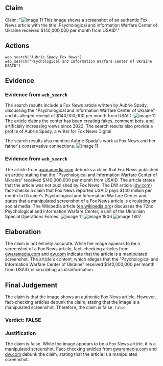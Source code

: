 ## Claim
Claim: "![image 11](media/14.jpg) This image shows a screenshot of an authentic Fox News article with the title 'Psychological and Information Warfare Center of Ukraine received $140,000,000 per month from USAID'."

## Actions
```
web_search("Aubrie Spady Fox News")
web_search("Psychological and Information Warfare Center of Ukraine USAID")
```

## Evidence
### Evidence from `web_search`
The search results include a Fox News article written by Aubrie Spady, discussing the "Psychological and Information Warfare Center of Ukraine" and its alleged receipt of $140,000,000 per month from USAID. ![image 11](media/14.jpg) The article claims the center has been creating fakes, comment bots, and artificially increasing views since 2022. The search results also provide a profile of Aubrie Spady, a writer for Fox News Digital.

The search results also mention Aubrie Spady's work at Fox News and her father's conservative connections. ![image 11](media/14.jpg)


### Evidence from `web_search`
The article from [gwaramedia.com](https://gwaramedia.com/en/debunking-russian-fakes-no-fox-news-didnt-write-about-ukraines-center-for-information-operations-receiving-140m-per-month-from-the-usaid/) debunks a claim that Fox News published an article stating that the "Psychological and Information Warfare Center of Ukraine" received $140,000,000 per month from USAID. The article states that the article was not published by Fox News. The DW article ([dw.com](https://www.dw.com/en/fact-check-disinformation-spikes-after-trump-zelenskyy-row/a-71832118)) fact-checks a claim that Fox News reported USAID pays $140 million per month to Ukraine's Psychological and Information Warfare Center and states that a manipulated screenshot of a Fox News article is circulating on social media. The Wikipedia article ([en.wikipedia.org](https://en.wikipedia.org/wiki/72nd_Psychological_and_Information_Warfare_Center_(Ukraine))) discusses the 72nd Psychological and Information Warfare Center, a unit of the Ukrainian Special Operations Forces. ![image 11](media/14.jpg) ![image 1806](media/2025-08-07_19-07-1754593661-766175.jpg) ![image 1807](media/2025-08-07_19-07-1754593662-830512.jpg)


## Elaboration
The claim is not entirely accurate. While the image appears to be a screenshot of a Fox News article, fact-checking articles from [gwaramedia.com](https://gwaramedia.com/en/debunking-russian-fakes-no-fox-news-didnt-write-about-ukraines-center-for-information-operations-receiving-140m-per-month-from-the-usaid/) and [dw.com](https://www.dw.com/en/fact-check-disinformation-spikes-after-trump-zelenskyy-row/a-71832118) indicate that the article is a manipulated screenshot. The article's content, which alleges that the "Psychological and Information Warfare Center of Ukraine" received $140,000,000 per month from USAID, is circulating as disinformation.


## Final Judgement
The claim is that the image shows an authentic Fox News article. However, fact-checking articles debunk the claim, stating that the image is a manipulated screenshot. Therefore, the claim is false. `false`

### Verdict: FALSE

### Justification
The claim is false. While the image appears to be a Fox News article, it is a manipulated screenshot. Fact-checking articles from [gwaramedia.com](https://gwaramedia.com/en/debunking-russian-fakes-no-fox-news-didnt-write-about-ukraines-center-for-information-operations-receiving-140m-per-month-from-the-usaid/) and [dw.com](https://www.dw.com/en/fact-check-disinformation-spikes-after-trump-zelenskyy-row/a-71832118) debunk the claim, stating that the article is a manipulated screenshot.
